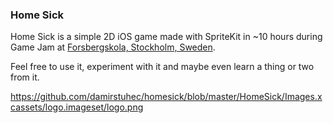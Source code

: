 ### Home Sick
Home Sick is a simple 2D iOS game made with SpriteKit in ~10 hours during Game Jam at [Forsbergskola, Stockholm, Sweden](http://www.forsbergsskola.se/).

Feel free to use it, experiment with it and maybe even learn a thing or two from it.

https://github.com/damirstuhec/homesick/blob/master/HomeSick/Images.xcassets/logo.imageset/logo.png
